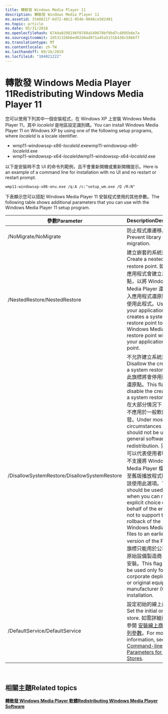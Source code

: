 ```yaml
---
title: 轉散發 Windows Media Player 11
description: 轉散發 Windows Media Player 11
ms.assetid: 3348821f-6d72-40c2-954b-0046ce502401
ms.topic: article
ms.date: 05/31/2018
ms.openlocfilehash: 674da0298196f0749a549670bf9bd7c4095b6e7a
ms.sourcegitcommit: 2d531328b6ed82d4ad971a45a5131b430c5866f7
ms.translationtype: MT
ms.contentlocale: zh-TW
ms.lasthandoff: 09/16/2019
ms.locfileid: "104021222"
---
```

# <a name="redistributing-windows-media-player-11"></a><span data-ttu-id="3b671-103">轉散發 Windows Media Player 11</span><span class="sxs-lookup"><span data-stu-id="3b671-103">Redistributing Windows Media Player 11</span></span>

<span data-ttu-id="3b671-104">您可以使用下列其中一個安裝程式，在 Windows XP 上安裝 Windows Media Player 11，其中 *localeId* 是地區設定識別碼。</span><span class="sxs-lookup"><span data-stu-id="3b671-104">You can install Windows Media Player 11 on Windows XP by using one of the following setup programs, where *localeId* is a locale identifier.</span></span>

-   <span data-ttu-id="3b671-105">wmp11-windowsxp-x86-*localeId*.exe</span><span class="sxs-lookup"><span data-stu-id="3b671-105">wmp11-windowsxp-x86-*localeId*.exe</span></span>
-   <span data-ttu-id="3b671-106">wmp11-windowsxp-x64-*localeId*</span><span class="sxs-lookup"><span data-stu-id="3b671-106">wmp11-windowsxp-x64-*localeId*.exe</span></span>

<span data-ttu-id="3b671-107">以下是安裝時不含 UI 的命令列範例，且不會重新開機或重新開機提示。</span><span class="sxs-lookup"><span data-stu-id="3b671-107">Here is an example of a command line for installation with no UI and no restart or restart prompt.</span></span>


```
wmp11-windowsxp-x86-enu.exe /q:A /c:"setup_wm.exe /Q /R:N"
```



<span data-ttu-id="3b671-108">下表顯示您可以搭配 Windows Media Player 11 安裝程式使用的其他參數。</span><span class="sxs-lookup"><span data-stu-id="3b671-108">The following table shows additional parameters that you can use with the Windows Media Player 11 setup program.</span></span>



| <span data-ttu-id="3b671-109">參數</span><span class="sxs-lookup"><span data-stu-id="3b671-109">Parameter</span></span>              | <span data-ttu-id="3b671-110">Description</span><span class="sxs-lookup"><span data-stu-id="3b671-110">Description</span></span>                                                                                                                                                                                                                                                                                                                                                                                                                                                                                                         |
|------------------------|---------------------------------------------------------------------------------------------------------------------------------------------------------------------------------------------------------------------------------------------------------------------------------------------------------------------------------------------------------------------------------------------------------------------------------------------------------------------------------------------------------------------|
| <span data-ttu-id="3b671-111">/NoMigrate</span><span class="sxs-lookup"><span data-stu-id="3b671-111">/NoMigrate</span></span>             | <span data-ttu-id="3b671-112">防止程式庫遷移。</span><span class="sxs-lookup"><span data-stu-id="3b671-112">Prevent library migration.</span></span>                                                                                                                                                                                                                                                                                                                                                                                                                                                                                          |
| <span data-ttu-id="3b671-113">/NestedRestore</span><span class="sxs-lookup"><span data-stu-id="3b671-113">/NestedRestore</span></span>         | <span data-ttu-id="3b671-114">建立嵌套的系統還原點。</span><span class="sxs-lookup"><span data-stu-id="3b671-114">Create a nested system restore point.</span></span> <span data-ttu-id="3b671-115">如果您的應用程式會建立系統還原點，以將 Windows Media Player 還原點嵌入應用程式還原點內，請使用此程式。</span><span class="sxs-lookup"><span data-stu-id="3b671-115">Use this if your application creates a system restore point to nest the Windows Media Player restore point within your application restore point.</span></span>                                                                                                                                                                                                                                                                                                                             |
| <span data-ttu-id="3b671-116">/DisallowSystemRestore</span><span class="sxs-lookup"><span data-stu-id="3b671-116">/DisallowSystemRestore</span></span> | <span data-ttu-id="3b671-117">不允許建立系統還原點。</span><span class="sxs-lookup"><span data-stu-id="3b671-117">Disallow the creation of a system restore point.</span></span> <span data-ttu-id="3b671-118">此旗標將會停用建立系統還原點。</span><span class="sxs-lookup"><span data-stu-id="3b671-118">This flag will disable the creation of a system restore point.</span></span> <span data-ttu-id="3b671-119">在大部分情況下，此旗標不應用於一般軟體轉散發。</span><span class="sxs-lookup"><span data-stu-id="3b671-119">Under most circumstances this flag should not be used for general software redistribution.</span></span> <span data-ttu-id="3b671-120">只有當您可以代表使用者明確選擇不支援將 Windows Media Player 檔案復原至舊版播放程式時，才應該使用此選項。</span><span class="sxs-lookup"><span data-stu-id="3b671-120">This should be used only when you can make an explicit choice on behalf of the end user not to support the rollback of the Windows Media Player files to an earlier version of the Player.</span></span> <span data-ttu-id="3b671-121">此旗標只能用於公司部署或原始設備製造商 (OEM) 安裝。</span><span class="sxs-lookup"><span data-stu-id="3b671-121">This flag should be used only for corporate deployment or original equipment manufacturer (OEM) installation.</span></span> |
| <span data-ttu-id="3b671-122">/DefaultService</span><span class="sxs-lookup"><span data-stu-id="3b671-122">/DefaultService</span></span>        | <span data-ttu-id="3b671-123">設定初始的線上商店。</span><span class="sxs-lookup"><span data-stu-id="3b671-123">Set the initial online store.</span></span> <span data-ttu-id="3b671-124">如需詳細資訊，請參閱 [安裝線上商店的命令列參數](setup-command-line-parameters-for-online-stores.md)。</span><span class="sxs-lookup"><span data-stu-id="3b671-124">For more information, see [Setup Command-line Parameters for Online Stores](setup-command-line-parameters-for-online-stores.md).</span></span>                                                                                                                                                                                                                                                                                                                                                     |



 

## <a name="related-topics"></a><span data-ttu-id="3b671-125">相關主題</span><span class="sxs-lookup"><span data-stu-id="3b671-125">Related topics</span></span>

<dl> <dt>

[<span data-ttu-id="3b671-126">**轉散發 Windows Media Player 軟體**</span><span class="sxs-lookup"><span data-stu-id="3b671-126">**Redistributing Windows Media Player Software**</span></span>](redistributing-windows-media-player-software.md)
</dt> </dl>

 

 




